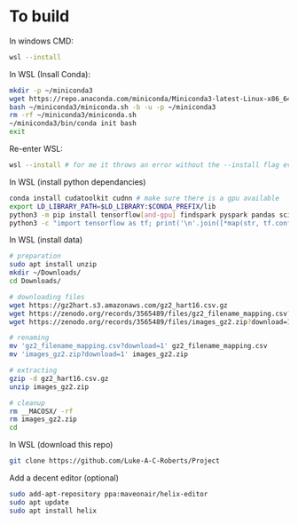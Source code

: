 # To build

In windows CMD:
```bash
wsl --install
```

In WSL (Insall Conda):
```bash
mkdir -p ~/miniconda3
wget https://repo.anaconda.com/miniconda/Miniconda3-latest-Linux-x86_64.sh -O ~/miniconda3/miniconda.sh
bash ~/miniconda3/miniconda.sh -b -u -p ~/miniconda3
rm -rf ~/miniconda3/miniconda.sh
~/miniconda3/bin/conda init bash
exit
```

Re-enter WSL:
```bash
wsl --install # for me it throws an error without the --install flag even if installed
```

In WSL (install python dependancies)
```bash
conda install cudatoolkit cudnn # make sure there is a gpu available
export LD_LIBRARY_PATH=$LD_LIBRARY:$CONDA_PREFIX/lib
python3 -m pip install tensorflow[and-gpu] findspark pyspark pandas scikit-learn matplotlib seaborn
python3 -c "import tensorflow as tf; print('\n'.join([*map(str, tf.config.list_physical_devices())]))"
```

In WSL (install data)
```bash
# preparation
sudo apt install unzip
mkdir ~/Downloads/
cd Downloads/

# downloading files
wget https://gz2hart.s3.amazonaws.com/gz2_hart16.csv.gz
wget https://zenodo.org/records/3565489/files/gz2_filename_mapping.csv?download=1
wget https://zenodo.org/records/3565489/files/images_gz2.zip?download=1 # this wget takes some time

# renaming
mv 'gz2_filename_mapping.csv?download=1' gz2_filename_mapping.csv
mv 'images_gz2.zip?download=1' images_gz2.zip

# extracting
gzip -d gz2_hart16.csv.gz
unzip images_gz2.zip

# cleanup
rm __MACOSX/ -rf
rm images_gz2.zip
cd
```
In WSL (download this repo)
```bash
git clone https://github.com/Luke-A-C-Roberts/Project
```

Add a decent editor (optional)
```bash
sudo add-apt-repository ppa:maveonair/helix-editor
sudo apt update
sudo apt install helix
```
